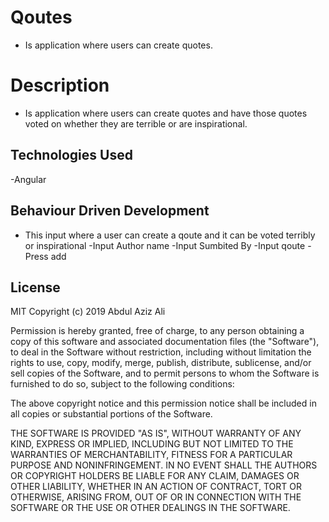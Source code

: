 # Qoutes
- Is application where users can create quotes.
# Description
- Is application where users can create quotes and have those quotes voted on whether they are terrible or are inspirational.

## Technologies Used
-Angular 
## Behaviour Driven Development
- This input where a user can create a qoute and it can be voted terribly or inspirational
-Input Author name
-Input Sumbited By
-Input qoute
-Press add
## License
MIT Copyright (c) 2019 Abdul Aziz Ali

Permission is hereby granted, free of charge, to any person obtaining a copy of this software and associated documentation files (the "Software"), to deal in the Software without restriction, including without limitation the rights to use, copy, modify, merge, publish, distribute, sublicense, and/or sell copies of the Software, and to permit persons to whom the Software is furnished to do so, subject to the following conditions:

The above copyright notice and this permission notice shall be included in all copies or substantial portions of the Software.

THE SOFTWARE IS PROVIDED "AS IS", WITHOUT WARRANTY OF ANY KIND, EXPRESS OR IMPLIED, INCLUDING BUT NOT LIMITED TO THE WARRANTIES OF MERCHANTABILITY, FITNESS FOR A PARTICULAR PURPOSE AND NONINFRINGEMENT. IN NO EVENT SHALL THE AUTHORS OR COPYRIGHT HOLDERS BE LIABLE FOR ANY CLAIM, DAMAGES OR OTHER LIABILITY, WHETHER IN AN ACTION OF CONTRACT, TORT OR OTHERWISE, ARISING FROM, OUT OF OR IN CONNECTION WITH THE SOFTWARE OR THE USE OR OTHER DEALINGS IN THE SOFTWARE.